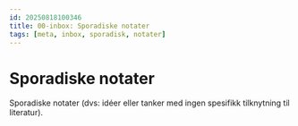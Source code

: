 ```yaml
---
id: 20250818100346
title: 00-inbox: Sporadiske notater
tags: [meta, inbox, sporadisk, notater]
---
```


# Sporadiske notater
Sporadiske notater (dvs: idéer eller tanker med ingen spesifikk tilknytning til literatur).